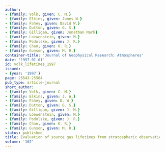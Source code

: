 ```yaml
---
author:
- {family: Volk, given: C. M.}
- {family: Elkins, given: James W.}
- {family: Fahey, given: David W.}
- {family: Dutton, given: G. S.}
- {family: Gilligan, given: Jonathan Mark}
- {family: Loewenstein, given: M.}
- {family: Podolske, given: J. R.}
- {family: Chan, given: K. R.}
- {family: Gunson, given: M. R.}
container-title: 'Journal of Geophysical Research: Atmospheres'
date: '1997-01-01'
id: volk_lifetimes_1997
issued:
- {year: '1997'}
page: 25543-25564
pub_type: article-journal
short_author:
- {family: Volk, given: C. M.}
- {family: Elkins, given: J. W.}
- {family: Fahey, given: D. W.}
- {family: Dutton, given: G. S.}
- {family: Gilligan, given: J. M.}
- {family: Loewenstein, given: M.}
- {family: Podolske, given: J. R.}
- {family: Chan, given: K. R.}
- {family: Gunson, given: M. R.}
status: published
title: Evaluation of source gas lifetimes from stratospheric observations
volume: '102'
---
```

